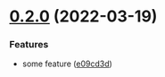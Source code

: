 # [0.2.0](https://github.com/AkiKanellis/github-action-continuous-release-test/compare/v0.1.0...v0.2.0) (2022-03-19)


### Features

* some feature ([e09cd3d](https://github.com/AkiKanellis/github-action-continuous-release-test/commit/e09cd3d491ba3887ce04b1dcb251378c1147349f))
